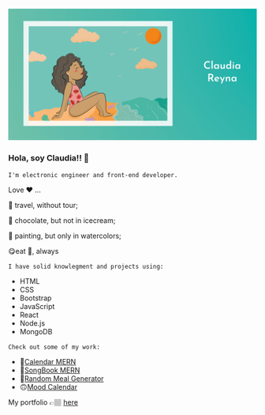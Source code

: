   

<p align="center">
  <img src="Beach.png" width="1000"/>
</p>


### Hola, soy Claudia!! 👋 
```
I'm electronic engineer and front-end developer.
```
Love ❤️ ...

:rocket: travel, without tour;  

:chocolate_bar: chocolate, but not in icecream;  

:art: painting, but only in watercolors;  

:yum:eat 🥑, always 

```
I have solid knowlegment and projects using:
```

- HTML
- CSS
- Bootstrap
- JavaScript
- React
- Node.js
- MongoDB

```
Check out some of my work:
```
- 📆[Calendar MERN](https://mera-calendar.herokuapp.com/)
- 📀[SongBook MERN](https://songbook-mern.herokuapp.com/)
- 🍩[Random Meal Generator](https://codepen.io/claurey/full/mdrpVqK)
- 🙃[Mood Calendar](https://codepen.io/claurey/full/YzGaQjz)

My portfolio 👉🏽 [here](https://claurey.github.io)




